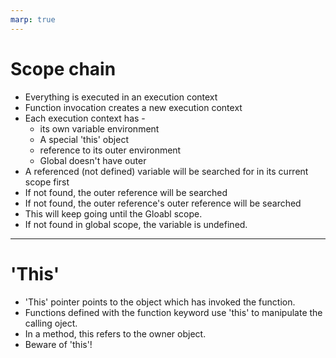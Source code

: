 ```yaml
---
marp: true
---
```


# Scope chain

+ Everything is executed in an execution context
+ Function invocation creates a new execution
   context
+ Each execution context has -
   + its own variable environment
   + A special 'this' object
   + reference to its outer environment
   + Global doesn't have outer
+ A referenced (not defined) variable
  will be searched for in its current 
  scope first
+ If not found, the outer reference 
  will be searched
+ If not found, the outer reference's
  outer reference will be searched
+ This will keep going until the Gloabl
  scope.
+ If not found in global scope, the
  variable is undefined.

---

#    'This'

+ 'This' pointer points to the object which has invoked the function.
+ Functions defined with the function keyword
  use 'this' to manipulate the calling oject.
+ In a method, this refers to the owner object.
+ Beware of 'this'!
